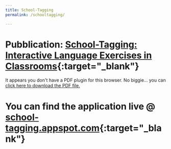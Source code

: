 ```yaml
---
title: School-Tagging
permalink: /schooltagging/

---
```



# Pubblication: [School-Tagging: Interactive Language Exercises in Classrooms](http://isca-speech.org/archive/ltlt_2015/lt15_016.html){:target="_blank"}


<object data="http://isca-speech.org/archive/ltlt_2015/papers/lt15_016.pdf" type="application/pdf" width="100%" height="100%">
  <p>It appears you don't have a PDF plugin for this browser.
    No biggie... you can <a href="http://isca-speech.org/archive/ltlt_2015/papers/lt15_016.pdf">click here to
      download the PDF file.</a></p>
</object>


# You can find the application live @ [school-tagging.appspot.com](http://school-tagging.appspot.com){:target="_blank"}
